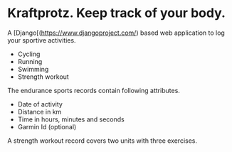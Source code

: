 # Kraftprotz. Keep track of your body.

A [Django[(https://www.djangoproject.com/) based web application to log your
sportive activities.

* Cycling
* Running
* Swimming
* Strength workout

The endurance sports records contain following attributes.

* Date of activity
* Distance in km
* Time in hours, minutes and seconds
* Garmin Id (optional)

A strength workout record covers two units with three exercises.
